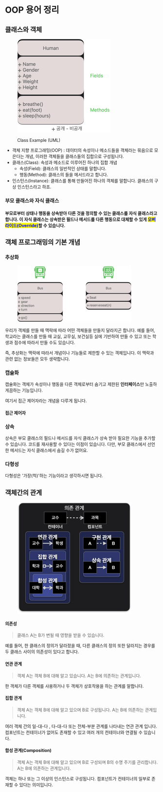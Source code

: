 # OOP 용어 정리

## 클래스와 객체

<figure><img src="../.gitbook/assets/image (2) (1).png" alt="" width="306"><figcaption><p>Class Example (UML)</p></figcaption></figure>

* 객체 지향 프로그래밍(OOP) : 데이터의 속성이나 메소드들을 객체라는 묶음으로 모은다는 개념, 이러한 객체들을 클래스들의 집합으로 구성됩니다.
* 클래스(Class): 속성과 메소드로 이루어진 하나의 집합 개념
  * 속성(Field): 클래스의 일반적인 상태를 말합니다.
  * 행동(Method):  클래스의 들을 메서드라고 합니다.
* 인스턴스(Instance): 클래스를 통해 만들어진 하나의 객체를 말합니다. 클래스의 구상 인스턴스라고 하죠.

### 부모 클래스와 자식 클래스

#### 부모로부터 상태나 행동을 상속받아 다른 것을 정의할 수 있는 클래스를 자식 클래스라고 합니다. 이 자식 클래스는 상속받은 필드나 메서드를 다른 행동으로 대체할 수 있게 <mark style="color:blue;">오버라이드(Override)</mark>할 수 있습니다.

## 객체 프로그래밍의 기본 개념

### 추상화

<figure><img src="../.gitbook/assets/image (4).png" alt="" width="375"><figcaption></figcaption></figure>

우리가 객체를 만들 때 맥락에 따라 어떤 객체들을 만들지 달라지곤 합니다. 예를 들어, 학교라는 클래스를 만들 때 교실, 교무실, 보건실등 실에 기반하여 만들 수 있고 또는 학생과 점수에 따라서 만들 수도 있습니다.&#x20;

즉, 추상화는 맥락에 따라서 개념이나 기능들로 제한할 수 있는 객체입니다. 이 맥락과 관련 없는 정보들은 모두 생략합니다.

### 캡슐화

캡슐화는 객체가 속성이나 행동을 다른 객체로부터 숨기고 제한된 **인터페이스**만 노출하게끔하는 기능입니다.

여기서 접근 제어자라는 개념을 다루게 됩니다.

#### 접근 제어자

### 상속

상속은 부모 클래스의 필드나 메서드를 자식 클래스가 상속 받아 필요한 기능을 추가할 수 있습니다. 코드를 재사용할 수 있다는 이점이 있습니다. 다만, 부모 클래스에서 선언한 메서드는 자식 클래스에서 숨길 수가 없어요.

### 다형성

다형성은 '가장(척)'하는 기능이라고 생각하시면 됩니다.&#x20;

## 객체간의 관계

<figure><img src="../.gitbook/assets/image (1).png" alt="" width="375"><figcaption></figcaption></figure>

#### 의존성

> 클래스 A는 B가 변될 때 영향을 받을 수 있습니다.

예를 들어, 한 클래스의 정의가 달라졌을 때, 다른 클래스의 정의 또한 달라지는 경우를 두 클래스 사이의 의존성이 있다고 합니다.

#### 연관 관계

> 객체 A는 객체 B에 대해 알고 있습니다. A는 B에 의존하는 관계입니다.

한 객체가 다른 객체를 사용하거나 두 객체가 상호작용을 하는 관계를 말합니다.&#x20;

#### 집합 관계

> 객체 A는 객체 B에 대해 알고 있으며 B로 구성됩니다. A는 B에 의존하는 관계입니다.

여러 객체 간의 일-대-다 , 다-대-다 또는 전체-부분 관계를 나타내는 연관 관계 입니다. 컴포넌트는 컨테이너가 없어도 존재할 수 있고 여러 개의 컨테이너와 연결될 수 있습니다.

#### 합성 관계(Composition)

> 객체 A는 객체 B에 대해 알고 있으며 B로 구성되며 B의 수명 주기를 관리합니다.  A는 B에 의존하는 관계입니다.

객체는 하나 또는 그 이상의 인스턴스로 구성됩니다. 컴포넌트가 컨테이너의 일부로 존재할 수 있다는 의미입니다.

### &#x20;
